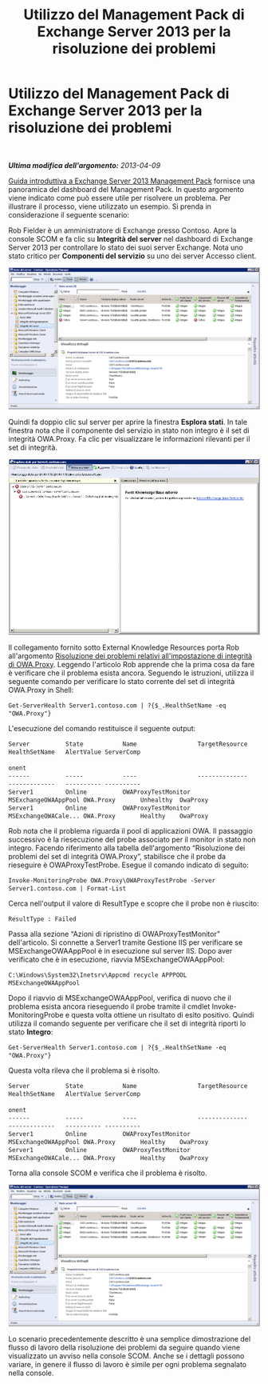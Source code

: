 ﻿---
title: Utilizzo del Management Pack di Exchange Server 2013 per la risoluzione dei problemi
TOCTitle: Utilizzo del Management Pack di Exchange Server 2013 per la risoluzione dei problemi
ms:assetid: c9672dad-1e67-4f07-bad9-539a67f2ac70
ms:mtpsurl: https://technet.microsoft.com/it-it/library/Dn195913(v=EXCHG.150)
ms:contentKeyID: 53275566
ms.date: 08/30/2014
mtps_version: v=EXCHG.150
ms.translationtype: HT
---

# Utilizzo del Management Pack di Exchange Server 2013 per la risoluzione dei problemi

 

_**Ultima modifica dell'argomento:** 2013-04-09_

[Guida introduttiva a Exchange Server 2013 Management Pack](getting-started-with-exchange-server-2013-management-pack.md) fornisce una panoramica del dashboard del Management Pack. In questo argomento viene indicato come può essere utile per risolvere un problema. Per illustrare il processo, viene utilizzato un esempio. Si prenda in considerazione il seguente scenario:

Rob Fielder è un amministratore di Exchange presso Contoso. Apre la console SCOM e fa clic su **Integrità del server** nel dashboard di Exchange Server 2013 per controllare lo stato dei suoi server Exchange. Nota uno stato critico per **Componenti del servizio** su uno dei server Accesso client.

![Errore del server Accesso client](images/Dn195913.32a265d9-68e0-4d8c-9f83-1d10cdda1f84(EXCHG.150).png "Errore del server Accesso client")

Quindi fa doppio clic sul server per aprire la finestra **Esplora stati**. In tale finestra nota che il componente del servizio in stato non integro è il set di integrità OWA.Proxy. Fa clic per visualizzare le informazioni rilevanti per il set di integrità.

![Dettagli dell'integrità del server Accesso client con errore](images/Dn195913.8e4d05a6-9128-40d8-b262-e60e9affc973(EXCHG.150).png "Dettagli dell'integrità del server Accesso client con errore")

Il collegamento fornito sotto External Knowledge Resources porta Rob all'argomento [Risoluzione dei problemi relativi all'impostazione di integrità di OWA.Proxy](https://technet.microsoft.com/it-it/library/jj737712\(v=exchg.150\)). Leggendo l'articolo Rob apprende che la prima cosa da fare è verificare che il problema esista ancora. Seguendo le istruzioni, utilizza il seguente comando per verificare lo stato corrente del set di integrità OWA.Proxy in Shell:

    Get-ServerHealth Server1.contoso.com | ?{$_.HealthSetName -eq "OWA.Proxy"}

L'esecuzione del comando restituisce il seguente output:

    Server          State           Name                 TargetResource       HealthSetName   AlertValue ServerComp
                                                                                                         onent
    ------          -----           ----                 --------------       -------------   ---------- ----------
    Server1         Online          OWAProxyTestMonitor  MSExchangeOWAAppPool OWA.Proxy       Unhealthy  OwaProxy
    Server1         Online          OWAProxyTestMonitor  MSExchangeOWACale... OWA.Proxy       Healthy    OwaProxy

Rob nota che il problema riguarda il pool di applicazioni OWA. Il passaggio successivo è la riesecuzione del probe associato per il monitor in stato non integro. Facendo riferimento alla tabella dell'argomento “Risoluzione dei problemi del set di integrità OWA.Proxy”, stabilisce che il probe da rieseguire è OWAProxyTestProbe. Esegue il comando indicato di seguito:

    Invoke-MonitoringProbe OWA.Proxy\OWAProxyTestProbe -Server Server1.contoso.com | Format-List

Cerca nell'output il valore di ResultType e scopre che il probe non è riuscito:

    ResultType : Failed

Passa alla sezione “Azioni di ripristino di OWAProxyTestMonitor” dell'articolo. Si connette a Server1 tramite Gestione IIS per verificare se MSExchangeOWAAppPool è in esecuzione sul server IIS. Dopo aver verificato che è in esecuzione, riavvia MSExchangeOWAAppPool:

    C:\Windows\System32\Inetsrv\Appcmd recycle APPPOOL MSExchangeOWAAppPool

Dopo il riavvio di MSExchangeOWAAppPool, verifica di nuovo che il problema esista ancora rieseguendo il probe tramite il cmdlet Invoke-MonitoringProbe e questa volta ottiene un risultato di esito positivo. Quindi utilizza il comando seguente per verificare che il set di integrità riporti lo stato **Integro**:

    Get-ServerHealth Server1.contoso.com | ?{$_.HealthSetName -eq "OWA.Proxy"}

Questa volta rileva che il problema si è risolto.

    Server          State           Name                 TargetResource       HealthSetName   AlertValue ServerComp
                                                                                                         onent
    ------          -----           ----                 --------------       -------------   ---------- ----------
    Server1         Online          OWAProxyTestMonitor  MSExchangeOWAAppPool OWA.Proxy       Healthy    OwaProxy
    Server1         Online          OWAProxyTestMonitor  MSExchangeOWACale... OWA.Proxy       Healthy    OwaProxy

Torna alla console SCOM e verifica che il problema è risolto.

![Integrità del server](images/Dn195908.c863be83-fc4b-4daf-a18b-27b1aae15b1d(EXCHG.150).png "Integrità del server")

Lo scenario precedentemente descritto è una semplice dimostrazione del flusso di lavoro della risoluzione dei problemi da seguire quando viene visualizzato un avviso nella console SCOM. Anche se i dettagli possono variare, in genere il flusso di lavoro è simile per ogni problema segnalato nella console.

